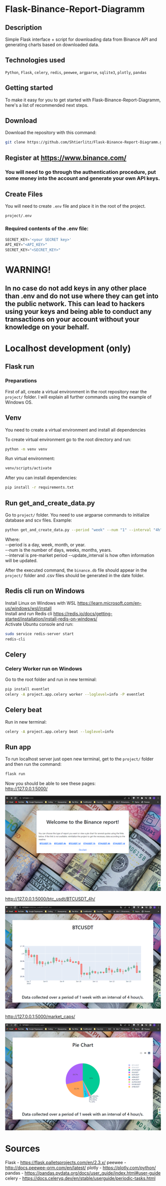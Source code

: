 # Flask-Binance-Report-Diagramm

## Description
Simple Flask interface + script for downloading 
data from Binance API and generating charts based on downloaded data.

## Technologies used
`Python`, `Flask`, `celery`, `redis`, `peewee`, `argparse`, `sqlite3`, `plotly`, `pandas`

## Getting started

To make it easy for you to get started with Flask-Binance-Report-Diagramm, 
here's a list of recommended next steps.

## Download
Download the repository with this command: 
```bash
git clone https://github.com/Shtierlitz/Flask-Binance-Report-Diagramm.git
```

## Register at https://www.binance.com/
### You will need to go through the authentication procedure, put some money into the account and generate your own API keys.

## Create Files
You will need to create `.env` file and place it in the root of the project.
```bash
project/.env
```

### Required contents of the .env file:
```python
SECRET_KEY='<your SECRET key>'  
API_KEY="<API_KEY>"  
SECRET_KEY="<SECRET_KEY>"  
```
# WARNING!
## In no case do not add keys in any other place than .env and do not use where they can get into the public network. This can lead to hackers using your keys and being able to conduct any transactions on your account without your knowledge on your behalf.

# Localhost development (only)

## Flask run
### Preparations
First of all, create a virtual environment in the root repository near the `project/` folder.
I will explain all further commands using the example of Windows OS.
## Venv
You need to create a virtual environment and install all dependencies  

To create virtual environment go to the root directory and run:
```bash
python -m venv venv
```
Run virtual environment:
```bash
venv/scripts/activate
```

After you can install dependencies:
```bash
pip install -r requirements.txt
```

## Run get_and_create_data.py
Go to `project/` folder. You need to use argparse commands to initialize database and scv files.
Example:
```bash
python get_and_create_data.py --period "week" --num "1" --interval "4h" --update_interval "1h"
```
Where:  
--period is a day, week, month, or year.  
--num is the number of days, weeks, months, years.  
--interval is pre-market period
--update_interval is how often information will be updated.  

After the executed command, the `binance.db` file should appear in the `project/` folder 
and .csv files should be generated in the date folder.

## Redis cli run on Windows
Install Linux on Windows with WSL https://learn.microsoft.com/en-us/windows/wsl/install  
Install and run Redis cli https://redis.io/docs/getting-started/installation/install-redis-on-windows/  
Activate Ubuntu console and run:
```bash 
sudo service redis-server start  
redis-cli
```
## Celery  
### Celery Worker run on Windows
Go to the root folder and run in new terminal:
```bash
pip install eventlet  
celery -A project.app.celery worker --loglevel=info -P eventlet
```

## Celery beat
Run in new terminal:
```bash
celery -A project.app.celery beat --loglevel=info
```

## Run app
To run localhost server just open new terminal, get to the `project/` folder and then run the command:
```bash
flask run
```

Now you should be able to see these pages:  
http://127.0.0.1:5000/

![Star_page](readme_images/star_page.png)

http://127.0.0.1:5000/btc_usdt/BTCUSDT_4h/

![Candlestic chart](readme_images/candlestic.png)

http://127.0.0.1:5000/market_caps/

![Pie chart](readme_images/pie_chart.png)


# Sources

Flask - https://flask.palletsprojects.com/en/2.3.x/
peewee - http://docs.peewee-orm.com/en/latest/
plotly - https://plotly.com/python/
pandas - https://pandas.pydata.org/docs/user_guide/index.html#user-guide
celery - https://docs.celeryq.dev/en/stable/userguide/periodic-tasks.html







